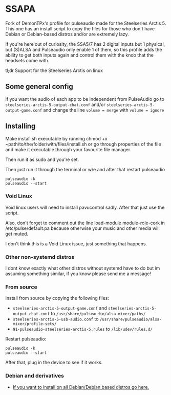 # SSAPA
Fork of DemonTPx's profile for pulseaudio made for the Steelseries Arctis 5.
This one has an install script to copy the files for those who don't have Debian or Debian-based distros and/or are extremely lazy.

If you're here out of curiosity, the SSA5/7 has 2 digital inputs but 1 physical, but (S)ALSA and Pulseaudio only enable 1 of them, so this profile adds the ability to get both inputs again and control them with the knob that the headsets come with.

tl;dr Support for the Steelseries Arctis on linux
## Some general config
If you want the audio of each app to be independent from PulseAudio go to `steelseries-arctis-5-output-chat.conf` and/or `steelseries-arctis-5-output-game.conf` and change the line `volume = merge` with `volume = ignore`
## Installing

Make install.sh executable by running chmod +x ~path/to/the/folder/with/files/install.sh or go through properties of the file and make it executable through your favourite file manager.

Then run it as sudo and you're set.

Then just run it through the terminal or w/e and after that restart pulseaudio

    pulseaudio -k
    pulseaudio --start

### Void Linux 
Void linux users will need to install pavucontrol sadly.
After that just use the script.

Also, don't forget to comment out the line 
    load-module module-role-cork
in /etc/pulse/default.pa because otherwise your music and other media will get muted. 

I don't think this is a Void Linux issue, just something that happens.

### Other non-systemd distros
I dont know exactly what other distros without systemd have to do but im assuming something similar, if you know please send me a message!

### From source

Install from source by copying the following files:

- `steelseries-arctis-5-output-game.conf` and `steelseries-arctis-5-output-chat.conf` to `/usr/share/pulseaudio/alsa-mixer/paths/`
- `steelseries-arctis-5-usb-audio.conf` to `/usr/share/pulseaudio/alsa-mixer/profile-sets/`
- `91-pulseaudio-steelseries-arctis-5.rules` to `/lib/udev/rules.d/`

Restart pulseaudio:

    pulseaudio -k
    pulseaudio --start

After that, plug in the device to see if it works.

### Debian and derivatives

- [If you want to install on all Debian/Debian based distros go here.](https://github.com/DemonTPx/steelseries-arctis-5-pulseaudio-profile)
